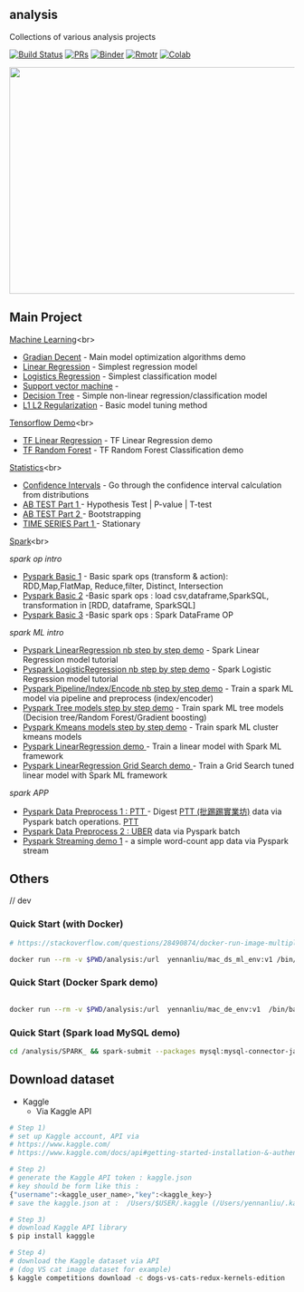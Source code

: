 ## analysis
Collections of various analysis projects <br>

[![Build Status](https://travis-ci.org/yennanliu/analysis.svg?branch=master)](https://travis-ci.org/yennanliu/analysis)
[![PRs](https://img.shields.io/badge/PRs-welcome-6574cd.svg)](https://github.com/yennanliu/analysis/pulls)
[![Binder](https://img.shields.io/badge/launch-Jupyter-5eba00.svg)](https://mybinder.org/v2/gh/yennanliu/analysis/master)
[![Rmotr](https://img.shields.io/badge/launch-Rmotr-cd201f.svg)](https://notebooks.rmotr.com/yennanliu/analysis-63895a56)
[![Colab](https://img.shields.io/badge/launch-Google%20Colab-45aaf2.svg)](https://colab.research.google.com/github/yennanliu/analysis/blob/master/ML_/ML_Basic_L1_L2_Regularization.ipynb)

<img src ="https://github.com/yennanliu/analysis/blob/master/doc/wire.jpg" width="800" height="400">


## Main Project 

[Machine Learning](https://github.com/yennanliu/analysis/tree/master/ML_)<br>

* [Gradian Decent](https://nbviewer.jupyter.org/github/yennanliu/analysis/blob/master/ML_/ML_Basic_Gradian_Decent.ipynb) - Main model optimization algorithms demo
* [Linear Regression](https://nbviewer.jupyter.org/github/yennanliu/analysis/blob/master/ML_/ML_Basic_LinearRegression.ipynb) - Simplest regression model 
* [Logistics Regression](https://nbviewer.jupyter.org/github/yennanliu/analysis/blob/master/ML_/ML_Basic_LogisticsRegression.ipynb) - Simplest classification model 
* [Support vector machine](https://nbviewer.jupyter.org/github/yennanliu/analysis/blob/master/ML_/ML_Basic_SVM.ipynb) -
* [Decision Tree](https://nbviewer.jupyter.org/github/yennanliu/analysis/blob/master/ML_/ML_Basic_Decision_Tree.ipynb) - Simple non-linear regression/classification model 
* [L1 L2 Regularization](https://nbviewer.jupyter.org/github/yennanliu/analysis/blob/master/ML_/ML_Basic_L1_L2_Regularization.ipynb) - Basic model tuning method


[Tensorflow Demo](https://github.com/yennanliu/analysis/tree/master/tensorflow_)<br>

* [TF Linear Regression](https://nbviewer.jupyter.org/github/yennanliu/analysis/blob/master/tensorflow_/TF_demo_LinearRegression_model.ipynb) - TF Linear Regression demo
* [TF Random Forest](https://nbviewer.jupyter.org/github/yennanliu/analysis/blob/master/tensorflow_/TF_demo_RandomForest_model.ipynb) - TF Random Forest Classification demo


[Statistics](https://github.com/yennanliu/analysis/tree/master/Statistics_)<br>

* [Confidence Intervals](https://nbviewer.jupyter.org/github/yennanliu/analysis/blob/master/Statistics_/Confidence_Intervals.ipynb) - Go through the confidence interval calculation from distributions 
* [AB TEST Part 1 ](https://nbviewer.jupyter.org/github/yennanliu/analysis/blob/master/Statistics_/AB_Testing_part1.ipynb) -  Hypothesis Test | P-value | T-test
* [AB TEST Part 2 ](https://nbviewer.jupyter.org/github/yennanliu/analysis/blob/master/Statistics_/AB_Testing_part2.ipynb) -  Bootstrapping
* [TIME SERIES Part 1 ](https://nbviewer.jupyter.org/github/yennanliu/analysis/blob/master/Statistics_/Time_Series_part1.ipynb) -  Stationary


[Spark](https://github.com/yennanliu/analysis/tree/master/SPARK_)<br>

*spark op intro* <br>
* [Pyspark Basic 1](http://nbviewer.jupyter.org/github/yennanliu/analysis/blob/master/SPARK_/Spark_notebook_basic_1.ipynb) - Basic spark ops (transform & action): RDD,Map,FlatMap, Reduce,filter, Distinct, Intersection
* [Pyspark Basic 2](http://nbviewer.jupyter.org/github/yennanliu/analysis/blob/master/SPARK_/Spark_notebook_basic_2.ipynb) -Basic spark ops : load csv,dataframe,SparkSQL, transformation in [RDD, dataframe, SparkSQL]
* [Pyspark Basic 3](https://nbviewer.jupyter.org/github/yennanliu/analysis/blob/master/SPARK_/Spark_DataFrame_OP_Intro.ipynb) -Basic spark ops : Spark DataFrame OP 

*spark ML intro* <br>
* [Pyspark LinearRegression nb step by step demo](https://nbviewer.jupyter.org/github/yennanliu/analysis/blob/master/SPARK_/Spark_ML_LinearRegression_Intro.ipynb) - Spark Linear Regression model tutorial 
* [Pyspark LogisticRegression nb step by step demo](https://nbviewer.jupyter.org/github/yennanliu/analysis/blob/master/SPARK_/Spark_ML_LogisticRegression_intro.ipynb) - Spark Logistic Regression model tutorial 
* [Pyspark Pipeline/Index/Encode nb step by step demo](https://nbviewer.jupyter.org/github/yennanliu/analysis/blob/ae94d7b2bccd3b94ee9001c4e44c7a0797b8d095/SPARK_/Spark_ML_Pipeline_Stringindexer_OneHotEncoder_Intro.ipynb) - Train a spark ML model via pipeline and preprocess (index/encoder)
* [Pyspark Tree models step by step demo](https://nbviewer.jupyter.org/github/yennanliu/analysis/blob/master/SPARK_/Spark_ML_DecisionTree_RandomForests_Intro.ipynb) - Train spark ML tree models (Decision tree/Random Forest/Gradient boosting)
* [Pyspark Kmeans models step by step demo](https://nbviewer.jupyter.org/github/yennanliu/analysis/blob/master/SPARK_/Spark_ML_Kmeans_Intro.ipynb) - Train spark ML cluster kmeans models 
* [Pyspark LinearRegression demo ](https://github.com/yennanliu/analysis/blob/master/SPARK_/Spark_ML_LinearRegression_demo.py) -  Train a linear model with Spark ML framework 
* [Pyspark LinearRegression Grid Search demo ](https://github.com/yennanliu/analysis/blob/master/SPARK_/Spark_ML_LinearRegression_GridSearch_demo.py) -  Train a Grid Search tuned linear model with Spark ML framework 

*spark APP* <br>
* [Pyspark Data Preprocess 1 : PTT ](https://github.com/yennanliu/analysis/blob/master/SPARK_/Spark_PTTdataMySQL_analysis.py) - Digest [PTT (批踢踢實業坊)](https://en.wikipedia.org/wiki/PTT_Bulletin_Board_System) data via Pyspark batch 
operations. [PTT](https://term.ptt.cc/)
* [Pyspark Data Preprocess 2 : UBER](https://github.com/yennanliu/analysis/blob/master/SPARK_/Spark_Uber_data_analysis.py)  data via Pyspark batch  
* [Pyspark Streaming demo 1](https://github.com/yennanliu/analysis/blob/master/SPARK_/Spark_stream_demo.py) -  a simple word-count app data via Pyspark stream  


## Others 

// dev 


### Quick Start (with Docker)
```bash
# https://stackoverflow.com/questions/28490874/docker-run-image-multiple-commands

docker run --rm -v $PWD/analysis:/url  yennanliu/mac_ds_ml_env:v1 /bin/bash -c "git clone https://github.com/yennanliu/analysis.git ;  ls  ;  pwd ; python analysis/ml_demo.py"

```

### Quick Start (Docker Spark demo)
```bash

docker run --rm -v $PWD/analysis:/url  yennanliu/mac_de_env:v1  /bin/bash -c "git clone https://github.com/yennanliu/analysis.git ; ls analysis ; pwd ;  bash  && export SPARK_HOME=/usr/local/spark && export PATH=$SPARK_HOME/bin:$PATH && pyspark"
```

### Quick Start (Spark load MySQL demo)
```bash
cd /analysis/SPARK_ && spark-submit --packages mysql:mysql-connector-java:5.1.38 Spark_load_MySQL_demo.py

```


## Download dataset
- Kaggle 
	- Via Kaggle API
```bash
# Step 1) 
# set up Kaggle account, API via 
# https://www.kaggle.com/
# https://www.kaggle.com/docs/api#getting-started-installation-&-authentication

# Step 2)
# generate the Kaggle API token : kaggle.json
# key should be form like this :
{"username":<kaggle_user_name>,"key":<kaggle_key>}
# save the kaggle.json at :  /Users/$USER/.kaggle (/Users/yennanliu/.kaggle for example)

# Step 3) 
# download Kaggle API library 
$ pip install kagggle 

# Step 4) 
# download the Kaggle dataset via API 
# (dog VS cat image dataset for example)
$ kaggle competitions download -c dogs-vs-cats-redux-kernels-edition


```







